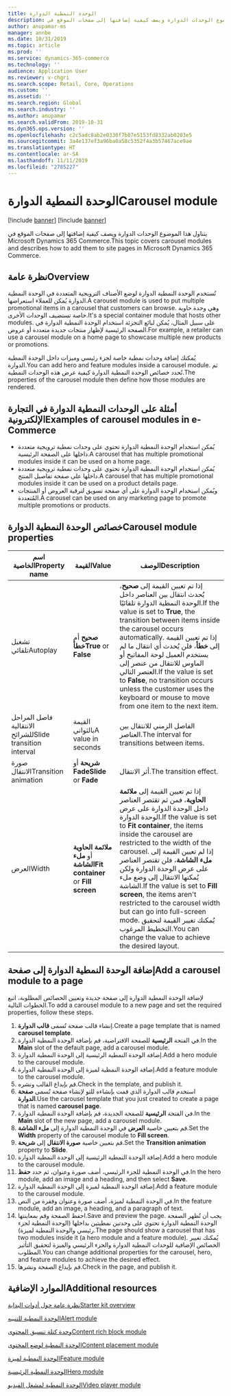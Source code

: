 ```yaml
---
title: الوحدة النمطية الدوارة
description: يتناول هذا الموضوع الوحدات الدوارة ويصف كيفية إضافتها إلى صفحات الموقع في Microsoft Dynamics 365 Commerce.
author: anupamar-ms
manager: annbe
ms.date: 10/31/2019
ms.topic: article
ms.prod: ''
ms.service: dynamics-365-commerce
ms.technology: ''
audience: Application User
ms.reviewer: v-chgri
ms.search.scope: Retail, Core, Operations
ms.custom: ''
ms.assetid: ''
ms.search.region: Global
ms.search.industry: ''
ms.author: anupamar
ms.search.validFrom: 2019-10-31
ms.dyn365.ops.version: ''
ms.openlocfilehash: c2c5adc8ab2e0330f7b07e5153fd8332ab0203e5
ms.sourcegitcommit: 3a4e137ef3a96ba0a58c5352f4a3b57467ace9ae
ms.translationtype: HT
ms.contentlocale: ar-SA
ms.lasthandoff: 11/11/2019
ms.locfileid: "2785227"
---
```

# <a name="carousel-module"></a><span data-ttu-id="6c905-103">الوحدة النمطية الدوارة</span><span class="sxs-lookup"><span data-stu-id="6c905-103">Carousel module</span></span>

[!include [banner](includes/preview-banner.md)]
[!include [banner](includes/banner.md)]

<span data-ttu-id="6c905-104">يتناول هذا الموضوع الوحدات الدوارة ويصف كيفية إضافتها إلى صفحات الموقع في Microsoft Dynamics 365 Commerce.</span><span class="sxs-lookup"><span data-stu-id="6c905-104">This topic covers carousel modules and describes how to add them to site pages in Microsoft Dynamics 365 Commerce.</span></span>

## <a name="overview"></a><span data-ttu-id="6c905-105">نظرة عامة</span><span class="sxs-lookup"><span data-stu-id="6c905-105">Overview</span></span>

<span data-ttu-id="6c905-106">تُستخدم الوحدة النمطية الدوارة لوضع الأصناف الترويجية المتعددة في الوحدة النمطية الدوارة يُمكن للعملاء استعراضها.</span><span class="sxs-lookup"><span data-stu-id="6c905-106">A carousel module is used to put multiple promotional items in a carousel that customers can browse.</span></span> <span data-ttu-id="6c905-107">وهي وحدة حاوية خاصة تستضيف الوحدات الأخرى.</span><span class="sxs-lookup"><span data-stu-id="6c905-107">It's a special container module that hosts other modules.</span></span> <span data-ttu-id="6c905-108">على سبيل المثال، يُمكن لبائع التجزئة استخدام الوحدة النمطية الدوارة في الصفحة الرئيسية لإظهار منتجات جديدة متعددة أو عروض.</span><span class="sxs-lookup"><span data-stu-id="6c905-108">For example, a retailer can use a carousel module on a home page to showcase multiple new products or promotions.</span></span>

<span data-ttu-id="6c905-109">يُمكنك إضافة وحدات نمطية خاصة لجزء رئيسي وميزات داخل الوحدة النمطية الدوارة.</span><span class="sxs-lookup"><span data-stu-id="6c905-109">You can add hero and feature modules inside a carousel module.</span></span> <span data-ttu-id="6c905-110">ثم تُحدد خصائص الوحدة النمطية الدوارة كيفية عرض هذه الوحدات النمطية.</span><span class="sxs-lookup"><span data-stu-id="6c905-110">The properties of the carousel module then define how those modules are rendered.</span></span>

## <a name="examples-of-carousel-modules-in-e-commerce"></a><span data-ttu-id="6c905-111">أمثلة على الوحدات النمطية الدوارة في التجارة الإلكترونية</span><span class="sxs-lookup"><span data-stu-id="6c905-111">Examples of carousel modules in e-Commerce</span></span>

- <span data-ttu-id="6c905-112">يُمكن استخدام الوحدة النمطية الدوارة تحتوي على وحدات نمطية ترويجية متعددة داخلها على الصفحة الرئيسية.</span><span class="sxs-lookup"><span data-stu-id="6c905-112">A carousel that has multiple promotional modules inside it can be used on a home page.</span></span>
- <span data-ttu-id="6c905-113">يُمكن استخدام الوحدة النمطية الدوارة تحتوي على وحدات نمطية ترويجية متعددة داخلها على صفحة تفاصيل المنتج.</span><span class="sxs-lookup"><span data-stu-id="6c905-113">A carousel that has multiple promotional modules inside it can be used on a product details page.</span></span>
- <span data-ttu-id="6c905-114">ويُمكن استخدام الوحدة الدوارة على أي صفحة تسويق لترقية العروض أو المنتجات المُتعددة.</span><span class="sxs-lookup"><span data-stu-id="6c905-114">A carousel can be used on any marketing page to promote multiple promotions or products.</span></span>

## <a name="carousel-module-properties"></a><span data-ttu-id="6c905-115">خصائص الوحدة النمطية الدوارة</span><span class="sxs-lookup"><span data-stu-id="6c905-115">Carousel module properties</span></span>

| <span data-ttu-id="6c905-116">اسم الخاصية</span><span class="sxs-lookup"><span data-stu-id="6c905-116">Property name</span></span>             | <span data-ttu-id="6c905-117">القيمة</span><span class="sxs-lookup"><span data-stu-id="6c905-117">Value</span></span>                                | <span data-ttu-id="6c905-118">‏‏الوصف</span><span class="sxs-lookup"><span data-stu-id="6c905-118">Description</span></span> |
|---------------------------|--------------------------------------|-------------|
| <span data-ttu-id="6c905-119">تشغيل تلقائي</span><span class="sxs-lookup"><span data-stu-id="6c905-119">Autoplay</span></span>                  | <span data-ttu-id="6c905-120">**صحيح** أم **خطأ**</span><span class="sxs-lookup"><span data-stu-id="6c905-120">**True** or **False**</span></span>                | <span data-ttu-id="6c905-121">إذا تم تعيين القيمة إلى **صحيح**، يُحدث انتقال بين العناصر داخل الوحدة النمطية الدوارة تلقائيًا.</span><span class="sxs-lookup"><span data-stu-id="6c905-121">If the value is set to **True**, the transition between items inside the carousel occurs automatically.</span></span> <span data-ttu-id="6c905-122">إذا تم تعيين القيمة إلى **خطأ**، فلن يُحدث أي انتقال ما لم يستخدم العميل لوحة المفاتيح أو الماوس للانتقال من عنصر إلى العنصر التالي.</span><span class="sxs-lookup"><span data-stu-id="6c905-122">If the value is set to **False**, no transition occurs unless the customer uses the keyboard or mouse to move from one item to the next item.</span></span> |
| <span data-ttu-id="6c905-123">فاصل المراحل الانتقالية للشرائح</span><span class="sxs-lookup"><span data-stu-id="6c905-123">Slide transition interval</span></span> | <span data-ttu-id="6c905-124">القيمة بالثواني</span><span class="sxs-lookup"><span data-stu-id="6c905-124">A value in seconds</span></span>                   | <span data-ttu-id="6c905-125">الفاصل الزمني للانتقال بين العناصر.</span><span class="sxs-lookup"><span data-stu-id="6c905-125">The interval for transitions between items.</span></span> |
| <span data-ttu-id="6c905-126">صورة الانتقال</span><span class="sxs-lookup"><span data-stu-id="6c905-126">Transition animation</span></span>      | <span data-ttu-id="6c905-127">**شريحة** أو **Fade**</span><span class="sxs-lookup"><span data-stu-id="6c905-127">**Slide** or **Fade**</span></span>                | <span data-ttu-id="6c905-128">أثر الانتقال.</span><span class="sxs-lookup"><span data-stu-id="6c905-128">The transition effect.</span></span> |
| <span data-ttu-id="6c905-129">العرض</span><span class="sxs-lookup"><span data-stu-id="6c905-129">Width</span></span>                     | <span data-ttu-id="6c905-130">**ملائمة الحاوية** أو **ملء الشاشة**</span><span class="sxs-lookup"><span data-stu-id="6c905-130">**Fit container** or **Fill screen**</span></span> | <span data-ttu-id="6c905-131">إذا تم تعيين القيمة إلى **ملائمة الحاوية**، فمن ثم تقتصر العناصر داخل الوحدة الدوارة على عرض الوحدة الدوارة.</span><span class="sxs-lookup"><span data-stu-id="6c905-131">If the value is set to **Fit container**, the items inside the carousel are restricted to the width of the carousel.</span></span> <span data-ttu-id="6c905-132">إذا لم تعيين القيمة إلى **ملء الشاشة**، فلن تقتصر العناصر على عرض الوحدة الدوارة ولكن يُمكنها الانتقال إلى وضع ملء الشاشة.</span><span class="sxs-lookup"><span data-stu-id="6c905-132">If the value is set to **Fill screen**, the items aren't restricted to the carousel width but can go into full-screen mode.</span></span> <span data-ttu-id="6c905-133">يُمكنك تغيير القيمة لتحقيق التخطيط المرغوب.</span><span class="sxs-lookup"><span data-stu-id="6c905-133">You can change the value to achieve the desired layout.</span></span> |

## <a name="add-a-carousel-module-to-a-page"></a><span data-ttu-id="6c905-134">إضافة الوحدة النمطية الدوارة إلى صفحة</span><span class="sxs-lookup"><span data-stu-id="6c905-134">Add a carousel module to a page</span></span>

<span data-ttu-id="6c905-135">لإضافة الوحدة النمطية الدوارة إلى صفحة جديدة وتعيين الخصائص المطلوبة، اتبع الخطوات التالية.</span><span class="sxs-lookup"><span data-stu-id="6c905-135">To add a carousel module to a new page and set the required properties, follow these steps.</span></span>

1. <span data-ttu-id="6c905-136">إنشاء قالب صفحة تُسمى **قالب الدوارة**.</span><span class="sxs-lookup"><span data-stu-id="6c905-136">Create a page template that is named **carousel template**.</span></span>
1. <span data-ttu-id="6c905-137">في الفتحة **الرئيسية** للصفحة الافتراضية، قم بإضافة الوحدة النمطية الدوارة.</span><span class="sxs-lookup"><span data-stu-id="6c905-137">In the **Main** slot of the default page, add a carousel module.</span></span>
1. <span data-ttu-id="6c905-138">إضافة الوحدة النمطية الرئيسية إلى الوحدة النمطية الدوارة.</span><span class="sxs-lookup"><span data-stu-id="6c905-138">Add a hero module to the carousel module.</span></span>
1. <span data-ttu-id="6c905-139">إضافة الوحدة النمطية لميزة إلى الوحدة النمطية الدوارة.</span><span class="sxs-lookup"><span data-stu-id="6c905-139">Add a feature module to the carousel module.</span></span>
1. <span data-ttu-id="6c905-140">قم بإيداع القالب ونشره.</span><span class="sxs-lookup"><span data-stu-id="6c905-140">Check in the template, and publish it.</span></span> 
1. <span data-ttu-id="6c905-141">استخدم قالب الدوارة الذي قمت بإنشاءه للتو لإنشاء صفحة تُسمى **صفحة الدوارة**.</span><span class="sxs-lookup"><span data-stu-id="6c905-141">Use the carousel template that you just created to create a page that is named **carousel page**.</span></span>
1. <span data-ttu-id="6c905-142">في الفتحة **الرئيسية** للصفحة الجديدة، قم بإضافة الوحدة النمطية الدوارة.</span><span class="sxs-lookup"><span data-stu-id="6c905-142">In the **Main** slot of the new page, add a carousel module.</span></span>
1. <span data-ttu-id="6c905-143">قم بتعيين خاصية **العرض** في الوحدة النمطية الدوارة إلى **ملء الشاشة**.</span><span class="sxs-lookup"><span data-stu-id="6c905-143">Set the **Width** property of the carousel module to **Fill screen**.</span></span> 
1. <span data-ttu-id="6c905-144">قم بتعيين خاصية **صورة الانتقال** إلى **شريحة**.</span><span class="sxs-lookup"><span data-stu-id="6c905-144">Set the **Transition animation** property to **Slide**.</span></span>
1. <span data-ttu-id="6c905-145">إضافة الوحدة النمطية الرئيسية إلى الوحدة النمطية الدوارة.</span><span class="sxs-lookup"><span data-stu-id="6c905-145">Add a hero module to the carousel module.</span></span>
1. <span data-ttu-id="6c905-146">في الوحدة النمطية للجزء الرئيسي، أضف صورة وعنوان، ثم حدد **حفظ**.</span><span class="sxs-lookup"><span data-stu-id="6c905-146">In the hero module, add an image and a heading, and then select **Save**.</span></span>
1. <span data-ttu-id="6c905-147">إضافة الوحدة النمطية لميزة إلى الوحدة النمطية الدوارة.</span><span class="sxs-lookup"><span data-stu-id="6c905-147">Add a feature module to the carousel module.</span></span>
1. <span data-ttu-id="6c905-148">في الوحدة النمطية لميزة، أضف صورة وعنوان وفقرة من النص.</span><span class="sxs-lookup"><span data-stu-id="6c905-148">In the feature module, add an image, a heading, and a paragraph of text.</span></span>
1. <span data-ttu-id="6c905-149">احفظ الصفحة وقم بمعاينتها.</span><span class="sxs-lookup"><span data-stu-id="6c905-149">Save and preview the page.</span></span> <span data-ttu-id="6c905-150">يجب أن تُظهر الصفحة الوحدة النمطية الدوارة تحتوي على وحدتين نمطيتين بداخلها (الوحدة النمطية لجزء رئيسي والوحدة النمطية لميزة).</span><span class="sxs-lookup"><span data-stu-id="6c905-150">The page should show a carousel that has two modules inside it (a hero module and a feature module).</span></span> <span data-ttu-id="6c905-151">يُمكنك تغيير الخصائص الإضافية للوحدات النمطية الدوارة والجزء الرئيسي والميزة لتحقيق التأثير المطلوب.</span><span class="sxs-lookup"><span data-stu-id="6c905-151">You can change additional properties for the carousel, hero, and feature modules to achieve the desired effect.</span></span>
1. <span data-ttu-id="6c905-152">قم بإيداع الصفحة ونشرها.</span><span class="sxs-lookup"><span data-stu-id="6c905-152">Check in the page, and publish it.</span></span>

## <a name="additional-resources"></a><span data-ttu-id="6c905-153">الموارد الإضافية</span><span class="sxs-lookup"><span data-stu-id="6c905-153">Additional resources</span></span>

[<span data-ttu-id="6c905-154">نظرة عامة حول أدوات البداية</span><span class="sxs-lookup"><span data-stu-id="6c905-154">Starter kit overview</span></span>](starter-kit-overview.md)

[<span data-ttu-id="6c905-155">الوحدة النمطية للتنبيه</span><span class="sxs-lookup"><span data-stu-id="6c905-155">Alert module</span></span>](add-alert.md)

[<span data-ttu-id="6c905-156">وحدة كتلة تنسيق المحتوى</span><span class="sxs-lookup"><span data-stu-id="6c905-156">Content rich block module</span></span>](add-content-rich-block.md)

[<span data-ttu-id="6c905-157">الوحدة النمطية لوضع المحتوى</span><span class="sxs-lookup"><span data-stu-id="6c905-157">Content placement module</span></span>](add-content-placement-modules.md)

[<span data-ttu-id="6c905-158">الوحدة النمطية لميزة</span><span class="sxs-lookup"><span data-stu-id="6c905-158">Feature module</span></span>](add-feature-module.md)

[<span data-ttu-id="6c905-159">الوحدة النمطية الرئيسية</span><span class="sxs-lookup"><span data-stu-id="6c905-159">Hero module</span></span>](add-hero-module.md)

[<span data-ttu-id="6c905-160">الوحدة النمطية لمشغل الفيديو</span><span class="sxs-lookup"><span data-stu-id="6c905-160">Video player module</span></span>](add-video-player.md)
